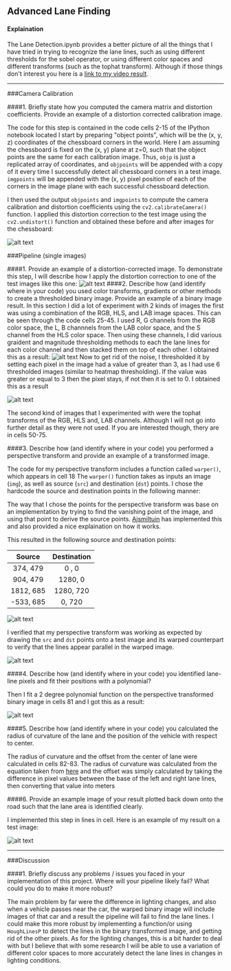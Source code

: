 ## Advanced Lane Finding

#### Explaination
The Lane Detection.ipynb provides a better picture of all the things that I have tried in trying to recognize the lane lines, such as using different thresholds for the sobel operator, or using different color spaces and different transforms (such as the tophat transform). Although if those things don't interest you here is a [link to my video result](https://youtu.be/TjinyUHjR_8).

[//]: # (Image References)

[image1]: ./README_images/road_calibration.png "Chessboard Transformed"
[image2]: ./README_images/chessboard_calibration.png "Road Transformed"
[image3]: ./README_images/stacked_image.png "Stacked Image"
[image4]: ./README_images/thresholded_stacked_image.png "Thresholded Stacked Image"
[image5]: ./README_images/perspective_transformed_points.png "Thresholded Stacked Image"
[image6]: ./README_images/perspective_transformed_binary.png "Binary Stacked Image"
[image7]: ./README_images/binary_fitted_lanes.png "Binary Fitted Lane Image"
[image8]: ./README_images/filled_lane_line.png "Filled Lane Line"


---
###Camera Calibration

####1. Briefly state how you computed the camera matrix and distortion coefficients. Provide an example of a distortion corrected calibration image.

The code for this step is contained in the code cells 2-15 of the IPython notebook located 
I start by preparing "object points", which will be the (x, y, z) coordinates of the chessboard corners in the world. Here I am assuming the chessboard is fixed on the (x, y) plane at z=0, such that the object points are the same for each calibration image.  Thus, `objp` is just a replicated array of coordinates, and `objpoints` will be appended with a copy of it every time I successfully detect all chessboard corners in a test image.  `imgpoints` will be appended with the (x, y) pixel position of each of the corners in the image plane with each successful chessboard detection.  

I then used the output `objpoints` and `imgpoints` to compute the camera calibration and distortion coefficients using the `cv2.calibrateCamera()` function.  I applied this distortion correction to the test image using the `cv2.undistort()` function and obtained these before and after images for the chessboard: 

![alt text][image1]

###Pipeline (single images)

####1. Provide an example of a distortion-corrected image.
To demonstrate this step, I will describe how I apply the distortion correction to one of the test images like this one:
![alt text][image2]
####2. Describe how (and identify where in your code) you used color transforms, gradients or other methods to create a thresholded binary image.  Provide an example of a binary image result.
In this section I did a lot of experiment with 2 kinds of images the first was using a combination of the RGB, HLS, and LAB image spaces. This can be seen through the code cells 25-45. I used R, G channels from the RGB color space, the L, B channnels from the LAB color space, and the S channel from the HLS color space. Then using these channels, I did various graident and magnitude thresholding methods to each the lane lines for each color channel and then stacked them on top of each other. I obtained this as a result:
![alt text][image3]
Now to get rid of the noise, I thresholded it by setting each pixel in the image had a value of greater than 3, as I had use 6 thresholded images (similar to heatmap thresholding). If the value was greater or equal to 3 then the pixel stays, if not then it is set to 0. I obtained this as a result

![alt text][image4]

The second kind of images that I experimented with were the tophat transforms of the RGB, HLS and, LAB channels. Although I will not go into further detail as they were not used. If you are interested though, thery are in cells 50-75.

####3. Describe how (and identify where in your code) you performed a perspective transform and provide an example of a transformed image.

The code for my perspective transform includes a function called `warper()`, which appears in cell 18   The `warper()` function takes as inputs an image (`img`), as well as source (`src`) and destination (`dst`) points.  I chose the hardcode the source and destination points in the following manner:

The way that I chose the points for the perspective transform was base on an implementation by trying to find the vanishing point of the image, and using that point to derive the source points. [Ajsmiltuin](https://github.com/ajsmilutin/CarND-Advanced-Lane-Lines) has implemented this and also provided a nice explaination on how it works.

This resulted in the following source and destination points:

| Source        | Destination   | 
|:-------------:|:-------------:| 
| 374, 479      | 0  , 0        | 
| 904, 479      | 1280, 0      |
| 1812, 685     | 1280, 720      |
| -533, 685      | 0, 720|

![alt text][image5]


I verified that my perspective transform was working as expected by drawing the `src` and `dst` points onto a test image and its warped counterpart to verify that the lines appear parallel in the warped image.

![alt text][image6]

####4. Describe how (and identify where in your code) you identified lane-line pixels and fit their positions with a polynomial?

Then I fit a 2 degree polynomial function on the perspective transformed binary image in cells 81 and I got this as a result:

![alt text][image7]

####5. Describe how (and identify where in your code) you calculated the radius of curvature of the lane and the position of the vehicle with respect to center.

The radius of curvature and the offset from the center of lane were calculated in cells 82-83. The radius of curvature was calculated from the equation taken from [here](http://www.intmath.com/applications-differentiation/8-radius-curvature.php) and the offset was simply calculated by taking the difference in pixel values between the base of the left and right lane lines, then converting that value into meters

####6. Provide an example image of your result plotted back down onto the road such that the lane area is identified clearly.

I implemented this step in lines in cell.  Here is an example of my result on a test image:

![alt text][image8]


---

###Discussion

####1. Briefly discuss any problems / issues you faced in your implementation of this project.  Where will your pipeline likely fail?  What could you do to make it more robust?

The main problem by far were the difference in lighting changes, and also when a vehicle passes near the car, the warped binary image will include images of that car and a result the pipeline will fail to find the lane lines. I could make this more robust by implementing a function/or using `HoughLinesP` to detect the lines in the binary transformed image, and getting rid of the other pixels. As for the lighting changes, this is a bit harder to deal with but I believe that with some research I will be able to use a variation of different color spaces to more accurately detect the lane lines in changes in lighting conditions. 

